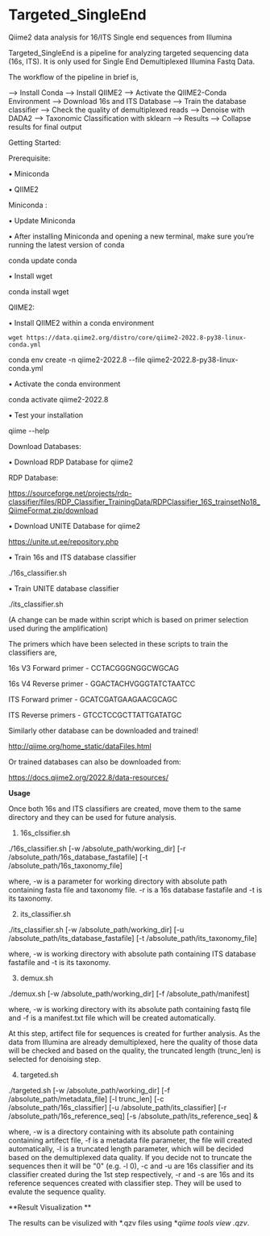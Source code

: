 # Targeted_SingleEnd

Qiime2 data analysis for 16/ITS Single end sequences from Illumina 

Targeted_SingleEnd is a pipeline for analyzing targeted sequencing data (16s, ITS). It is only used for Single End Demultiplexed Illumina Fastq Data. 

The workflow of the pipeline in brief is,

--> Install Conda --> Install QIIME2 --> Activate the QIIME2-Conda Environment --> Download 16s and ITS Database --> Train the database classifier --> Check the quality of demultiplexed reads --> Denoise with DADA2 --> Taxonomic Classification with sklearn --> Results --> Collapse results for final output

Getting Started:

Prerequisite:

•	Miniconda

•	QIIME2

Miniconda :

•	Update Miniconda

•	After installing Miniconda and opening a new terminal, make sure you’re running the latest version of conda

conda update conda

•	Install wget

conda install wget

QIIME2:

•	Install QIIME2 within a conda environment

 	wget https://data.qiime2.org/distro/core/qiime2-2022.8-py38-linux-conda.yml
  
  conda env create -n qiime2-2022.8 --file qiime2-2022.8-py38-linux-conda.yml
  
•	Activate the conda environment

conda activate qiime2-2022.8

•	Test your installation

qiime --help

Download Databases:

•	Download RDP Database for qiime2

RDP Database:

https://sourceforge.net/projects/rdp-classifier/files/RDP_Classifier_TrainingData/RDPClassifier_16S_trainsetNo18_QiimeFormat.zip/download

•	Download UNITE Database for qiime2

https://unite.ut.ee/repository.php

•	Train 16s and ITS database classifier

./16s_classifier.sh 

•	Train UNITE database classifier

./its_classifier.sh

(A change can be made within script which is based on primer selection used during the amplification)

The primers which have been selected in these scripts to train the classifiers are,

16s V3 Forward primer - CCTACGGGNGGCWGCAG

16s V4 Reverse primer - GGACTACHVGGGTATCTAATCC

ITS Forward primer - GCATCGATGAAGAACGCAGC

ITS Reverse primers - GTCCTCCGCTTATTGATATGC

Similarly other database can be downloaded and trained!

http://qiime.org/home_static/dataFiles.html

Or trained databases can also be downloaded from:

https://docs.qiime2.org/2022.8/data-resources/

**Usage**

Once both 16s and ITS classifiers are created, move them to the same directory and they can be used for future analysis.

1) 16s_clssifier.sh

 ./16s_classifier.sh [-w /absolute_path/working_dir] [-r /absolute_path/16s_database_fastafile] [-t /absolute_path/16s_taxonomy_file]
 
 where, -w is a parameter for working directory with absolute path containing fasta file and taxonomy file.
-r is a 16s database fastafile and -t is its taxonomy.

2) its_classifier.sh

./its_classifier.sh [-w /absolute_path/working_dir] [-u /absolute_path/its_database_fastafile] [-t /absolute_path/its_taxonomy_file]

where, -w is working directory with absolute path containing ITS database fastafile and -t is its taxonomy.

3) demux.sh

./demux.sh [-w /absolute_path/working_dir] [-f /absolute_path/manifest]

where, -w is working directory with its absolute path containing fastq file and -f is a manifest.txt file which will be created automatically.

At this step, artifect file for sequences is created for further analysis. As the data from Illumina are already demultiplexed, here the quality of those data will be checked and based on the quality, the truncated length (trunc_len) is selected for denoising step.

 
4) targeted.sh

./targeted.sh [-w /absolute_path/working_dir] [-f /absolute_path/metadata_file] [-l trunc_len] [-c /absolute_path/16s_classifier] [-u /absolute_path/its_classifier] [-r /absolute_path/16s_reference_seq] [-s /absolute_path/its_reference_seq] &

where, -w is a directory containing with its absolute path containing containing artifect file,  -f is a metadata file parameter, the file will created automatically, -l is a truncated length parameter, which will be decided based on the demultiplexed data quality. If you decide not to truncate the sequences then it will be "0" (e.g. -l 0), -c and -u are 16s classifier and its classifier created during the 1st step respectively, -r and -s are 16s and its reference sequences created with classifier step. They will be used to evalute the sequence quality.

**Result Visualization **

The results can be visulized with *.qzv files using **qiime tools view *.qzv**.










